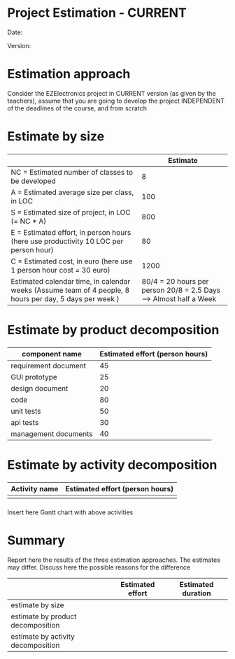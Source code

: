 # Project Estimation - CURRENT
Date:

Version:


# Estimation approach
Consider the EZElectronics  project in CURRENT version (as given by the teachers), assume that you are going to develop the project INDEPENDENT of the deadlines of the course, and from scratch
# Estimate by size
### 
|             | Estimate                        |             
| ----------- | ------------------------------- |  
| NC =  Estimated number of classes to be developed   |               8              |             
|  A = Estimated average size per class, in LOC       |              100              | 
| S = Estimated size of project, in LOC (= NC * A) |            800           |
| E = Estimated effort, in person hours (here use productivity 10 LOC per person hour)  |                 80                     |   
| C = Estimated cost, in euro (here use 1 person hour cost = 30 euro) |  1200  | 
| Estimated calendar time, in calendar weeks (Assume team of 4 people, 8 hours per day, 5 days per week ) | 80/4 =  20 hours per person  20/8 = 2.5 Days   --> Almost half a Week|               

# Estimate by product decomposition
### 
|         component name    | Estimated effort (person hours)   |             
| ----------- | ------------------------------- | 
|requirement document    | 45 |
| GUI prototype |25|
|design document |20|
|code |80|
| unit tests |50|
| api tests |30|
| management documents  |40|



# Estimate by activity decomposition
### 
|         Activity name    | Estimated effort (person hours)   |             
| ----------- | ------------------------------- | 
| | |
###
Insert here Gantt chart with above activities

# Summary

Report here the results of the three estimation approaches. The  estimates may differ. Discuss here the possible reasons for the difference

|             | Estimated effort                        |   Estimated duration |          
| ----------- | ------------------------------- | ---------------|
| estimate by size ||
| estimate by product decomposition ||
| estimate by activity decomposition ||




